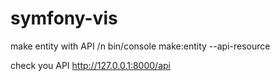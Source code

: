 # symfony-vis

make entity with API /n
bin/console make:entity --api-resource

check you API 
http://127.0.0.1:8000/api
